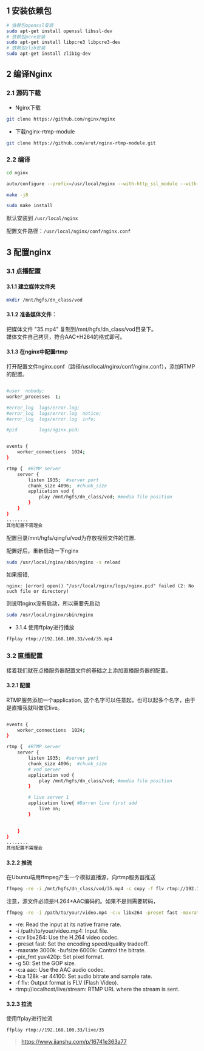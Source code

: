 ## 1 安装依赖包
```bash
# 依赖包openssl安装
sudo apt-get install openssl libssl-dev 
# 依赖包pcre安装
sudo apt-get install libpcre3 libpcre3-dev
# 依赖包zlib安装
sudo apt-get install zlib1g-dev  
```

## 2 编译Nginx
### 2.1 源码下载
- Nginx下载
```bash
git clone https://github.com/nginx/nginx
```

- 下载nginx-rtmp-module
```bash
git clone https://github.com/arut/nginx-rtmp-module.git
```

### 2.2 编译

```bash
cd nginx

auto/configure --prefix=/usr/local/nginx --with-http_ssl_module --with-http_v2_module --with-http_flv_module --with-http_mp4_module --add-module=../nginx-rtmp-module

make -j8

sudo make install
```

默认安装到 `/usr/local/nginx`

配置文件路径：`/usr/local/nginx/conf/nginx.conf`

## 3 配置nginx

### 3.1 点播配置
#### 3.1.1 建立媒体文件夹

```bash
mkdir /mnt/hgfs/dn_class/vod
```
#### 3.1.2 准备媒体文件：
把媒体文件 "35.mp4" 复制到/mnt/hgfs/dn_class/vod目录下。  
媒体文件自己拷贝，符合AAC+H264的格式即可。

#### 3.1.3 在nginx中配置rtmp

打开配置文件nginx.conf（路径/usr/local/nginx/conf/nginx.conf），添加RTMP的配置。

```bash

#user  nobody;
worker_processes  1;

#error_log  logs/error.log;
#error_log  logs/error.log  notice;
#error_log  logs/error.log  info;

#pid        logs/nginx.pid;


events {
    worker_connections  1024;
}

rtmp {  #RTMP server
    server {    
        listen 1935;  #server port
        chunk_size 4096;  #chunk_size
        application vod {
            play /mnt/hgfs/dn_class/vod; #media file position
        }
    }
}
........
其他配置不需理会
```

配置目录/mnt/hgfs/qingfu/vod为存放视频文件的位置.

配置好后，重新启动一下nginx
```bash
sudo /usr/local/nginx/sbin/nginx -s reload
```
如果报错, 
```
nginx: [error] open() "/usr/local/nginx/logs/nginx.pid" failed (2: No such file or directory)
```
则说明nginx没有启动，所以需要先启动
```bash
sudo /usr/local/nginx/sbin/nginx
````

- 3.1.4 使用ffplay进行播放

```bash
ffplay rtmp://192.168.100.33/vod/35.mp4
```

### 3.2 直播配置
接着我们就在点播服务器配置文件的基础之上添加直播服务器的配置。
#### 3.2.1 配置
RTMP服务添加一个application, 这个名字可以任意起，也可以起多个名字，由于是直播我就叫做它live。

```bash

events {
    worker_connections  1024;
}

rtmp {  #RTMP server
    server {    
        listen 1935;  #server port
        chunk_size 4096;  #chunk_size
        # vod server
        application vod {
            play /mnt/hgfs/dn_class/vod; #media file position
        }

        # live server 1
	    application live{ #Darren live first add
	        live on;
	    }

		     
    }
}
........
其他配置不需理会
```

#### 3.2.2 推流
在Ubuntu端用ffmpeg产生一个模拟直播源，向rtmp服务器推送

```bash
ffmpeg -re -i /mnt/hgfs/dn_class/vod/35.mp4 -c copy -f flv rtmp://192.168.100.33/live/35
```
注意，源文件必须是H.264+AAC编码的。如果不是则需要转码，
```bash
ffmpeg -re -i /path/to/your/video.mp4 -c:v libx264 -preset fast -maxrate 3000k -bufsize 6000k -pix_fmt yuv420p -g 50 -c:a aac -b:a 128k -ar 44100 -f flv rtmp://192.168.100.33/live/35

```
* -re: Read the input at its native frame rate.
* -i /path/to/your/video.mp4: Input file.
* -c:v libx264: Use the H.264 video codec.
* -preset fast: Set the encoding speed/quality tradeoff.
* -maxrate 3000k -bufsize 6000k: Control the bitrate.
* -pix_fmt yuv420p: Set pixel format.
* -g 50: Set the GOP size.
* -c:a aac: Use the AAC audio codec.
* -b:a 128k -ar 44100: Set audio bitrate and sample rate.
* -f flv: Output format is FLV (Flash Video).
* rtmp://localhost/live/stream: RTMP URL where the stream is sent.

#### 3.2.3 拉流
使用ffplay进行拉流
```bash
ffplay rtmp://192.168.100.33/live/35
```


> https://www.jianshu.com/p/16741e363a77
